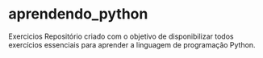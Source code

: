 # aprendendo_python
Exercicios
Repositório criado com o objetivo de disponibilizar todos exercícios essenciais para aprender a linguagem de programação Python. 
